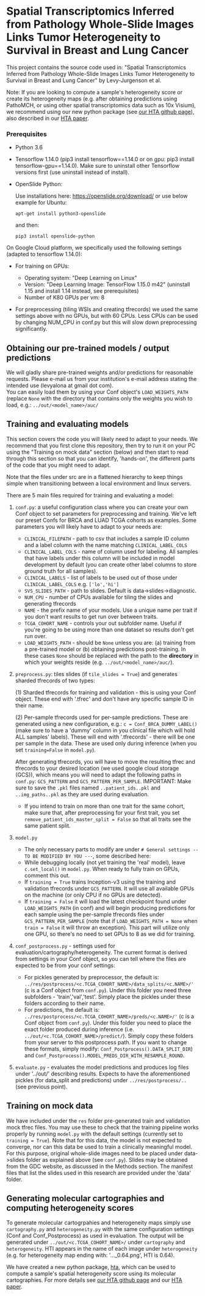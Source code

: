 
# Spatial Transcriptomics Inferred from Pathology Whole-Slide Images Links Tumor Heterogeneity to Survival in Breast and Lung Cancer

This project contains the source code used in: "Spatial Transcriptomics Inferred from Pathology Whole-Slide Images Links Tumor Heterogeneity to Survival in Breast and Lung Cancer" by Levy-Jurgenson et al.

Note: If you are looking to compute a sample's heterogeneity score or create its heterogeneity maps (e.g. after obtaining predictions using PathoMCH, or using other spatial transcriptomics data such as 10x Visium), we recommend using our new python package (see [our HTA github page](https://github.com/alonalj/hta)), also described in our [HTA paper](https://academic.oup.com/bioinformatics/article/37/21/3796/6343441).  

 

### Prerequisites 

* Python 3.6 

* Tensorflow 1.14.0 (pip3 install tensorflow==1.14.0 or on gpu: pip3 install tensorflow-gpu==1.14.0). Make sure to uninstall other Tensorflow versions first (use uninstall instead of install).

* OpenSlide Python:

    Use installations here: https://openslide.org/download/ or use below example for Ubuntu:

    `apt-get install python3-openslide`

    and then:

    `pip3 install openslide-python`

On Google Cloud platform, we specifically used the following settings (adapted to tensorflow 1.14.0):
* For training on GPUs:
    * Operating system: "Deep Learning on Linux" 
    * Version: "Deep Learning Image: TensorFlow 1.15.0 m42" (uninstall 1.15 and install 1.14 instead, see prerequisites)
    * Number of K80 GPUs per vm: 8

* For preprocessing (tiling WSIs and creating tfrecords) we used the same settings above with no GPUs, but with 60 CPUs.
Less CPUs can be used by changing NUM_CPU in conf.py but this will slow down preprocessing significantly.  

## Obtaining our pre-trained models / output predictions
We will gladly share pre-trained weights and/or predictions for reasonable requests. Please e-mail us from your institution's e-mail address stating the intended use (levyalona at gmail dot com).   
You can easily load them by using your Conf object's `LOAD_WEIGHTS_PATH` (replace `None` with the directory that contains only the weights you wish to load, e.g.: `../out/<model_name>/auc/`

## Training and evaluating models
This section covers the code you will likely need to adapt to your needs. We recommend that you first clone this repository, then try to run it on your PC using the "Training on mock data" section (below) and then start to read through this section so that you can identify, 'hands-on', the different parts of the code that you might need to adapt. 

Note that the files under src are in a flattened hierarchy to keep things simple when transitioning between a 
local environment and linux servers. 

There are 5 main files required for training and evaluating a model:
1. `conf.py`:
    a useful configuration class where you can create your own Conf object to set parameters for preprocessing and training. We've left our preset Confs for BRCA and LUAD TCGA cohorts as examples.
    Some parameters you will likely have to adapt to your needs are:
    * `CLINICAL_FILEPATH` - path to csv that includes a sample ID column and a label column with the name matching `CLINICAL_LABEL_COLS`
    * `CLINICAL_LABEL_COLS` - name of column used for labeling. All samples that have labels under this column will be included in model development by default (you can create other label columns to store ground truth for all samples).
    * `CLINICAL_LABELS` - list of labels to be used out of those under `CLINICAL_LABEL_COLS` e.g. `['lo','hi']`
    * `SVS_SLIDES_PATH` - path to slides. Default is data->slides->diagnostic.
    * `NUM_CPU` - number of CPUs available for tiling the slides and generating tfrecords
    * `NAME` - the prefix name of your models. Use a unique name per trait if you don't want results to get run over between traits.
    * `TCGA_COHORT_NAME` - controls your out subfolder name. Useful if you're going to be using more than one dataset so results don't get run over.
    * `LOAD_WEIGHTS_PATH` - should be `None` unless you are: (a) training from a pre-trained model or (b) obtaining predictions post-training. In these cases `None` should be replaced with the path to the **directory** in which your weights reside (e.g. `../out/<model_name>/auc/`).   
2. `preprocess.py`: tiles slides (if `tile_slides = True`) and generates sharded tfrecords of two types:

    (1) Sharded tfrecords for training and validation - this is using your Conf object. These end with '.tfrec' and don't have any specific sample ID in their name. 
    
    (2) Per-sample tfrecords used for per-sample predictions. These are generated using a new configuration, e.g.: `c = Conf_BRCA_DUMMY_LABEL()` (make sure to have a 'dummy' column in you clinical file which will hold ALL samples' labels). These will end with '.tfrecords' - there will be one per sample in the data. These are used only during inference (when you set `training=False` in `model.py`).

    After generating tfrecords, you will have to move the resulting tfrec and tfrecords to your desired location (we used google cloud storage (GCS)), which means you will need to adapt the following paths in `conf.py`:
`GCS_PATTERN` and `GCS_PATTERN_PER_SAMPLE`. IMPORTANT: Make sure to save the `.pkl` files named `..patient_ids..pkl` and `..img_paths..pkl` as they are used during evaluation.
    * If you intend to train on more than one trait for the same cohort, make sure that, after preprocessing for your first trait, you set `remove_patient_ids_master_split = False` so that all traits see the same patient split.
3. `model.py` 
    * The only necessary parts to modify are under `# General settings -- TO BE MODIFIED BY YOU ---`, some described here:
    * While debugging locally (not yet training the 'real' model), leave `c.set_local()` in `model.py`. When ready to fully train on GPUs, comment this out.
    * If `training = True` trains Inception-v3 using the training and validation tfrecords under `GCS_PATTERN`. It will use all available GPUs on the machine (or only CPU if no GPUs are detected). 
    * If `training = False` it will load the latest checkpoint found under `LOAD_WEIGHTS_PATH` (in conf) and will begin producing predictions for each sample using the per-sample tfrecords files under `GCS_PATTERN_PER_SAMPLE` (note that if `LOAD_WEIGHTS_PATH = None` when `train = False` it will throw an exception). This part will utilize only one GPU, so there's no need to set GPUs to 8 as we did for training.
4. `conf_postprocess.py` - settings used for evaluation/cartography/heterogeneity. The current format is derived from settings in your Conf object, so you can tell where the files are expected to be from your conf settings:
    * For pickles generated by preprocessor, the default is: `../res/postprocess/<c.TCGA_COHORT_NAME>/data_splits/<c.NAME>/'` (c is a Conf object from `conf.py`). Under this folder you need three subfolders - 'train','val','test'. Simply place the pickles under these folders according to their name.
    * For predictions, the default is: `../res/postprocess/<c.TCGA_COHORT_NAME>/preds/<c.NAME>/'` (c is a Conf object from `conf.py`). Under this folder you need to place the exact folder produced during inference (i.e. `../out/<c.TCGA_COHORT_NAME>/predict/`). Simply copy these folders from your server to this postprocess path.
If you want to change these formats, simply modify: `Conf_Postprocess().DATA_SPLIT_DIR`) and `Conf_Postprocess().MODEL_PREDS_DIR_WITH_RESAMPLE_ROUND`.
5. `evaluate.py` - evaluates the model predictions and produces log files under '../out/' describing results. Expects to have the aforementioned pickles (for data_split and predictions) under `../res/postprocess/..` (see previous point).

## Training on mock data
We have included under the `res` folder pre-generated train and validation mock tfrec files. You may use these to check 
that the training pipeline works properly by running `model.py` with the default settings (currently set to `training = True`). 
Note that for this data, the model is not expected to converge, nor can this data be used to train a clinically meaningful model. 
For this purpose, original whole-slide images need to be placed under data->slides folder as explained above (see `conf.py`). 
Slides may be obtained from the GDC website, as discussed in the Methods section. The manifest files that list the slides 
used in this research are provided under the 'data' folder. 


## Generating molecular cartographies and computing heterogeneity scores
To generate molecular cartogrpahies and heterogeneity maps simply use `cartography.py` and `heterogeneity.py` with the same configuration settings (Conf and Conf_Postprocess) as used in evaluation.
The output will be generated under `../out/<c.TCGA_COHORT_NAME>/` under `cartography` and `heterogeneity`. HTI appears in the name of each image under `heterogeneity` (e.g. for heterogeneity map ending with: '..._0.64.png', HTI is 0.64).

We have created a new python package, [hta](https://github.com/alonalj/hta), which can be used to compute a sample's spatial heterogeneity score using its molecular cartographies. For more details see [our HTA github page](https://github.com/alonalj/hta) and our [HTA paper](https://academic.oup.com/bioinformatics/article/37/21/3796/6343441).  

